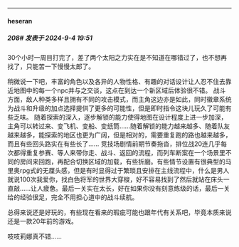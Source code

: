 ﻿
*****

####  heseran  
##### 208#       发表于 2024-9-4 19:51

30个小时一周目打完了，差了两个太阳之力实在是不知道在哪错过了，也不想再找了，只能苦一下慢慢太郎了。

稍微说一下吧，丰富的角色以及各异的人物性格、有趣的对话设计让人忍不住去靠近地图中的每一个npc并与之交谈，这点在到达一个新区域后体验很不错。
战斗方面，敌人种类多样且拥有不同的攻击模式，而主角这边亦是如此，同时徽章系统为战斗和升级的加点选择提供了更多的可能性，但是即时指令这块儿玩久了可能有些乏味。
随着探索的深入，逐步解锁的能力使得地图在设计程度上进一步加深，主角可以转过来、变飞机、变船、变纸筒……随着解锁的能力越来越多、随着队友越来越多，能探索的地区也更为广阔，但是相对的，需要重复跑的路也越来越多，而且有些回头路实在有些长了……
竞技场剧情前期节奏拖沓，排位战20连几乎每次都得重复参赛、等人来带你走、战斗、返回的流程，而列车断案在一个场景里不同的房间来回跑，再配合切换区域的加载，有些折磨。有些情节设置有很典型的马里奥rpg式的无厘头感，但是有时显得过于繁琐且安排在主线流程中，什么是男人就说100次我爱你，找白色将军的世界大穿梭，好不容易找到了然后就站在床头一直敲……让人疲惫。最后一关实在太长，好在如果你没有刻意练级的话，最后一关给的经验很足，完全不用担心道中的战斗续航。

总得来说还是好玩的，有些现在看来的瑕疵可能也跟年代有关系吧，毕竟本质来说还是一款20年前的游戏。

吱吱莉娜真不错……

